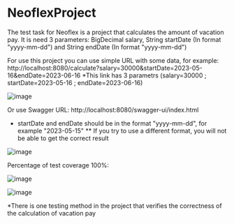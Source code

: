 # NeoflexProject
The test task for Neoflex is a project that calculates the amount of vacation pay. It is need 3 parameters: BigDecimal salary, String startDate (In format "yyyy-mm-dd") and String endDate (In format "yyyy-mm-dd") 

For use this project you can use simple URL with some data, for example:
http://localhost:8080/calculate?salary=30000&startDate=2023-05-16&endDate=2023-06-16
*This link has 3 parametrs (salary=30000 ; startDate=2023-05-16 ; endDate=2023-06-16)

![image](https://github.com/Gyrf921/NeoflexProject/assets/56046587/a66e7f4e-4b3b-41b9-adf9-10da60a6c3d9)

Or use Swagger URL:
http://localhost:8080/swagger-ui/index.html
* startDate and endDate should be in the format "yyyy-mm-dd", for example "2023-05-15"
** If you try to use a different format, you will not be able to get the correct result

![image](https://github.com/Gyrf921/NeoflexProject/assets/56046587/a19e36f9-acbc-4de3-9adb-83d8bcb635de)


Percentage of test coverage 100%:

![image](https://github.com/Gyrf921/NeoflexProject/assets/56046587/b12e6a54-2e06-47d8-8a62-7eb830bdb2d8)

![image](https://github.com/Gyrf921/NeoflexProject/assets/56046587/09bdccfc-89c5-4570-908f-9ca81900102e)

*There is one testing method in the project that verifies the correctness of the calculation of vacation pay



